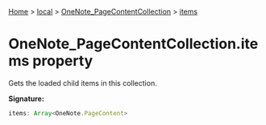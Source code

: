 [Home](./index) &gt; [local](local.md) &gt; [OneNote\_PageContentCollection](local.onenote_pagecontentcollection.md) &gt; [items](local.onenote_pagecontentcollection.items.md)

# OneNote\_PageContentCollection.items property

Gets the loaded child items in this collection.

**Signature:**
```javascript
items: Array<OneNote.PageContent>
```
